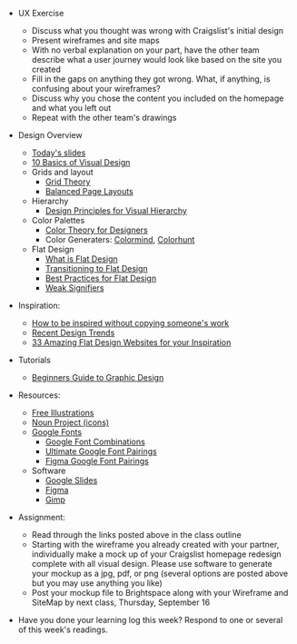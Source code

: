 - UX Exercise
    - Discuss what you thought was wrong with Craigslist's initial design
    - Present wireframes and site maps
    - With no verbal explanation on your part, have the other team describe what a user journey would look like based on the site you created
    - Fill in the gaps on anything they got wrong. What, if anything, is confusing about your wireframes?
    - Discuss why you chose the content you included on the homepage and what you left out
    - Repeat with the other team's drawings

- Design Overview
    - [Today's slides](https://docs.google.com/presentation/d/1_aujQAcw3I2czV-PYn5XEX3Dicra2szamLIHCmd1eRg/edit?usp=sharing)
    - [10 Basics of Visual Design](https://blog.prototypr.io/10-basic-principles-of-visual-design-55b86b9f7241)
    - Grids and layout
        - [Grid Theory](https://www.creativebloq.com/web-design/grid-theory-41411345)
        - [Balanced Page Layouts](https://www.creativebloq.com/netmag/create-balanced-page-layouts-7-pro-tips-121310009)
    - Hierarchy
        - [Design Principles for Visual Hierarchy](https://uxdesign.cc/design-principles-an-introduction-to-visual-hierarchy-902d58e1c7b3)
    - Color Palettes
        - [Color Theory for Designers](https://www.smashingmagazine.com/2010/01/color-theory-for-designers-part-1-the-meaning-of-color/)
        - Color Generaters: [Colormind](http://colormind.io/), [Colorhunt](https://colorhunt.co/)
    - Flat Design
        - [What is Flat Design](https://www.creativebloq.com/graphic-design/what-flat-design-3132112)
        - [Transitioning to Flat Design](https://medium.com/@enneyeseakay/transitioning-communication-from-skeuomorphism-to-minimalism-cabbc8df5de0)
        - [Best Practices for Flat Design](https://uxplanet.org/best-practices-for-flat-design-6e7a6997805)
        - [Weak Signifiers](https://www.nngroup.com/articles/flat-ui-less-attention-cause-uncertainty/)

- Inspiration:
    - [How to be inspired without copying someone's work](https://getflywheel.com/layout/how-to-be-inspired-without-copying-someones-work/)
    - [Recent Design Trends](https://uxdesign.cc/ux-design-trends-retrospective-2019-8a3daaa61c62)
    - [33 Amazing Flat Design Websites for your Inspiration](http://crazypixels.net/33-amazing-flat-design-websites-for-your-inspiration/)


- Tutorials
    - [Beginners Guide to Graphic Design](https://www.youtube.com/playlist?list=PLYfCBK8IplO4E2sXtdKMVpKJZRBEoMvpn)

- Resources:
    - [Free Illustrations](https://blog.prototypr.io/12-places-to-find-beautiful-free-illustrations-f765967ba44c)
    - [Noun Project (icons)](https://thenounproject.com/)
    - [Google Fonts](https://fonts.google.com/)
        - [Google Font Combinations](https://inkbotdesign.com/google-font-combinations-mixing-typefaces/)
        - [Ultimate Google Font Pairings](https://www.reliablepsd.com/ultimate-google-font-pairings/)
        - [Figma Google Font Pairings](https://www.figma.com/google-fonts/)
    - Software
        - [Google Slides](https://docs.google.com/presentation/u/0/)
        - [Figma](https://www.figma.com/)
        - [Gimp](https://www.gimp.org/)

- Assignment:
    - Read through the links posted above in the class outline
    - Starting with the wireframe you already created with your partner, individually make a mock up of your Craigslist homepage redesign complete with all visual design. Please use software to generate your mockup as a jpg, pdf, or png (several options are posted above but you may use anything you like)
    - Post your mockup file to Brightspace along with your Wireframe and SiteMap by next class, Thursday, September 16

- Have you done your learning log this week? Respond to one or several of this week's readings.

